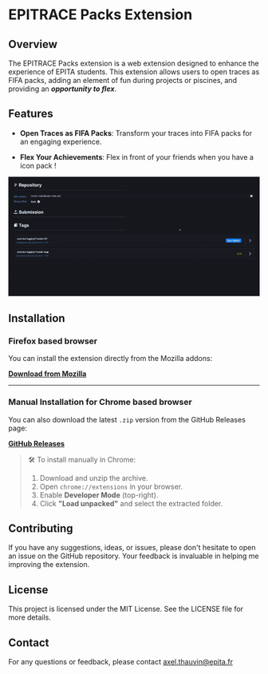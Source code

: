 # EPITRACE Packs Extension

## Overview

The EPITRACE Packs extension is a web extension designed to enhance the experience of EPITA students. This extension allows users to open traces as FIFA packs, adding an element of fun during projects or piscines, and providing an **_opportunity to flex_**.

## Features

- **Open Traces as FIFA Packs**: Transform your traces into FIFA packs for an engaging experience.

- **Flex Your Achievements**: Flex in front of your friends when you have a icon pack !

![EPITRACE Packs Extension](./images_github/illustration.gif)

## Installation

### Firefox based browser

You can install the extension directly from the Mozilla addons:

[**Download from Mozilla**](https://addons.mozilla.org/firefox/downloads/file/4508497/50ff204e3f9641388f39-1.0.xpi)

---

### Manual Installation for Chrome based browser

You can also download the latest `.zip` version from the GitHub Releases page:

[**GitHub Releases**](https://github.com/Axthauvin/epitrace-packs/releases/)

> 🛠️ To install manually in Chrome:
>
> 1. Download and unzip the archive.
> 2. Open `chrome://extensions` in your browser.
> 3. Enable **Developer Mode** (top-right).
> 4. Click **"Load unpacked"** and select the extracted folder.

## Contributing

If you have any suggestions, ideas, or issues, please don't hesitate to open an issue on the GitHub repository. Your feedback is invaluable in helping me improving the extension.

## License

This project is licensed under the MIT License. See the LICENSE file for more details.

## Contact

For any questions or feedback, please contact [axel.thauvin@epita.fr](mailto:axel.thauvin@epita.fr)
